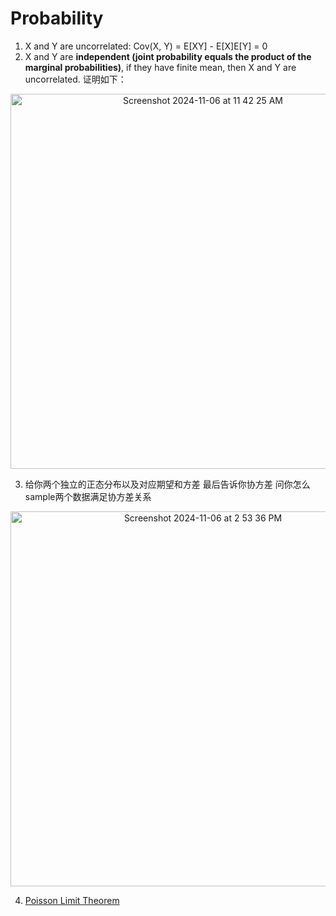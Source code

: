 # Probability

1. X and Y are uncorrelated: Cov(X, Y) = E[XY] - E[X]E[Y] = 0
2. X and Y are **independent (joint probability equals the product of the marginal probabilities)**, if they have finite mean, then X and Y are uncorrelated. 证明如下：

<div align="center">
    <img width="600" alt="Screenshot 2024-11-06 at 11 42 25 AM" src="https://github.com/user-attachments/assets/bee48dc9-cf2e-4f14-aee6-459f43f99959">
</div>

3. 给你两个独立的正态分布以及对应期望和方差 最后告诉你协方差 问你怎么sample两个数据满足协方差关系

<div align="center">
    <img width="600" alt="Screenshot 2024-11-06 at 2 53 36 PM" src="https://github.com/user-attachments/assets/71f777b1-90a6-479f-abd7-c11ac16d50c7">
</div>

4. [Poisson Limit Theorem](https://courses.physics.ucsd.edu/2018/Fall/physics139/Assignments/Final/PoissonLimitTheorem.pdf)
